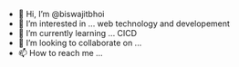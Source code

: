 - 👋 Hi, I’m @biswajitbhoi
- 👀 I’m interested in ... web technology and developement 
- 🌱 I’m currently learning ... CICD
- 💞️ I’m looking to collaborate on ...
- 📫 How to reach me ...

<!---
biswajitbhoi/biswajitbhoi is a ✨ special ✨ repository because its `README.md` (this file) appears on your GitHub profile.
You can click the Preview link to take a look at your changes.
--->
